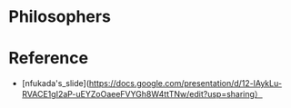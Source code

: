 # Philosophers

# Reference
- [nfukada's_slide](https://docs.google.com/presentation/d/12-lAykLu-RVACE1gI2aP-uEYZoOaeeFVYGh8W4ttTNw/edit?usp=sharing）